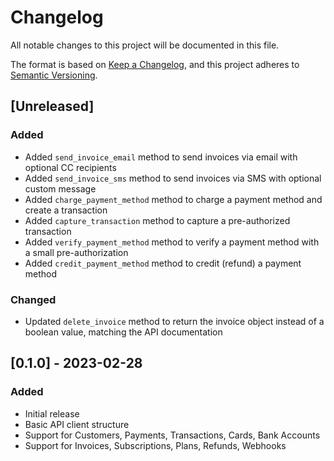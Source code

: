 # Changelog

All notable changes to this project will be documented in this file.

The format is based on [Keep a Changelog](https://keepachangelog.com/en/1.0.0/),
and this project adheres to [Semantic Versioning](https://semver.org/spec/v2.0.0.html).

## [Unreleased]

### Added
- Added `send_invoice_email` method to send invoices via email with optional CC recipients
- Added `send_invoice_sms` method to send invoices via SMS with optional custom message
- Added `charge_payment_method` method to charge a payment method and create a transaction
- Added `capture_transaction` method to capture a pre-authorized transaction
- Added `verify_payment_method` method to verify a payment method with a small pre-authorization
- Added `credit_payment_method` method to credit (refund) a payment method

### Changed
- Updated `delete_invoice` method to return the invoice object instead of a boolean value, matching the API documentation

## [0.1.0] - 2023-02-28

### Added
- Initial release
- Basic API client structure
- Support for Customers, Payments, Transactions, Cards, Bank Accounts
- Support for Invoices, Subscriptions, Plans, Refunds, Webhooks 
